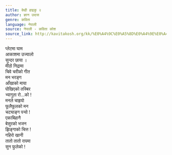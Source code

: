 ```yaml
---
title: केही हाइकु २
author: ज्ञान उदास
genre: कविता
language: नेपाली
source: नेपाली - कविता कोश
source_link: http://kavitakosh.org/kk/%E0%A4%9C%E0%A5%8D%E0%A4%9E%E0%A4%BE%E0%A4%A8_%E0%A4%89%E0%A4%A6%E0%A4%BE%E0%A4%B8
---
```


प्लेटमा घाम  
आकाशमा उज्यालो  
सुन्दर छाया ।  
मीठो निद्रामा  
चिवे चरीको गीत  
मन भरङ्ग  
आँखाको माया  
पोखिएको तस्बिर  
भ्यागुता रो...को !  
मनले चाहृयो  
फूलैफूलको मन  
चट्याङ्ग पर्‍यो !  
एकाबिहानै  
बेसुरको भजन  
झिङ्गाको चित्त !  
गहिरो खानी  
तातो तातो रापमा  
सुन फुलेको !
